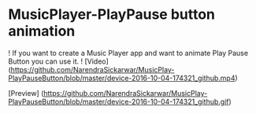 # MusicPlayer-PlayPause button animation

! If you want to create a Music Player app and want to animate Play Pause Button you can use it.
! [Video] (https://github.com/NarendraSickarwar/MusicPlay-PlayPauseButton/blob/master/device-2016-10-04-174321_github.mp4)
 
 [Preview] (https://github.com/NarendraSickarwar/MusicPlay-PlayPauseButton/blob/master/device-2016-10-04-174321_github.gif)

